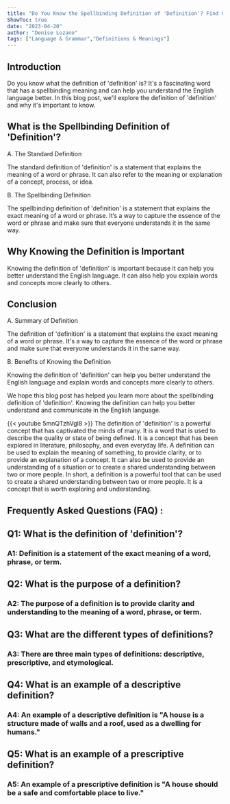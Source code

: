 ```yaml
---
title: "Do You Know the Spellbinding Definition of 'Definition'? Find Out Now!"
ShowToc: true 
date: "2023-04-20"
author: "Denise Lozano" 
tags: ["Language & Grammar","Definitions & Meanings"]
---
```

## Introduction 

Do you know what the definition of 'definition' is? It's a fascinating word that has a spellbinding meaning and can help you understand the English language better. In this blog post, we'll explore the definition of 'definition' and why it's important to know. 

## What is the Spellbinding Definition of 'Definition'?

A. The Standard Definition

The standard definition of 'definition' is a statement that explains the meaning of a word or phrase. It can also refer to the meaning or explanation of a concept, process, or idea. 

B. The Spellbinding Definition

The spellbinding definition of 'definition' is a statement that explains the exact meaning of a word or phrase. It’s a way to capture the essence of the word or phrase and make sure that everyone understands it in the same way. 

## Why Knowing the Definition is Important

Knowing the definition of 'definition' is important because it can help you better understand the English language. It can also help you explain words and concepts more clearly to others. 

## Conclusion 

A. Summary of Definition 

The definition of 'definition' is a statement that explains the exact meaning of a word or phrase. It's a way to capture the essence of the word or phrase and make sure that everyone understands it in the same way. 

B. Benefits of Knowing the Definition

Knowing the definition of 'definition' can help you better understand the English language and explain words and concepts more clearly to others. 

We hope this blog post has helped you learn more about the spellbinding definition of 'definition'. Knowing the definition can help you better understand and communicate in the English language.

{{< youtube 5mnQTzhVgl8 >}} 
The definition of 'definition' is a powerful concept that has captivated the minds of many. It is a word that is used to describe the quality or state of being defined. It is a concept that has been explored in literature, philosophy, and even everyday life. A definition can be used to explain the meaning of something, to provide clarity, or to provide an explanation of a concept. It can also be used to provide an understanding of a situation or to create a shared understanding between two or more people. In short, a definition is a powerful tool that can be used to create a shared understanding between two or more people. It is a concept that is worth exploring and understanding.

## Frequently Asked Questions (FAQ) :
<h2>Q1: What is the definition of 'definition'?</h2>

<h3>A1: Definition is a statement of the exact meaning of a word, phrase, or term.</h3>

<h2>Q2: What is the purpose of a definition?</h2>

<h3>A2: The purpose of a definition is to provide clarity and understanding to the meaning of a word, phrase, or term.</h3>

<h2>Q3: What are the different types of definitions?</h2>

<h3>A3: There are three main types of definitions: descriptive, prescriptive, and etymological.</h3>

<h2>Q4: What is an example of a descriptive definition?</h2>

<h3>A4: An example of a descriptive definition is "A house is a structure made of walls and a roof, used as a dwelling for humans."</h3>

<h2>Q5: What is an example of a prescriptive definition?</h2>

<h3>A5: An example of a prescriptive definition is "A house should be a safe and comfortable place to live."</h3>





